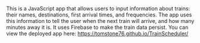 This is a JavaScript app that allows users to input information about trains: their names, destinations, first arrival times, and frequencies. The app uses this information to tell the user when the next train will arrive, and how many minutes away it is. It uses Firebase to make the train data persist. You can view the deployed app here: https://tomstone76.github.io/TrainScheduler/
